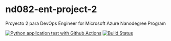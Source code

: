 # nd082-ent-project-2
Proyecto 2 para DevOps Engineer for Microsoft Azure Nanodegree Program

[![Python application test with Github Actions](https://github.com/adelriob/nd082-ent-project-2/actions/workflows/pythonapp.yml/badge.svg)](https://github.com/adelriob/nd082-ent-project-2/actions/workflows/pythonapp.yml)
[![Build Status](https://dev.azure.com/adelriob0110/Project-2/_apis/build/status/adelriob.nd082-ent-project-2?branchName=main)](https://dev.azure.com/adelriob0110/Project-2/_build/latest?definitionId=4&branchName=main)
